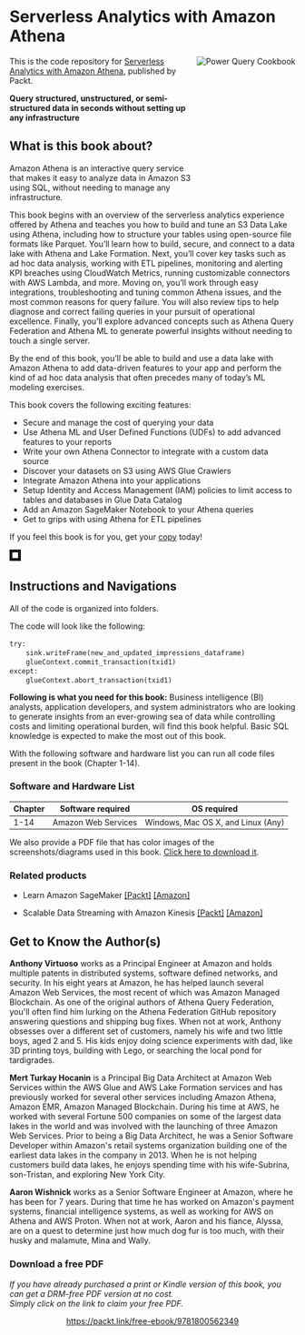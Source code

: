 # Serverless Analytics with Amazon Athena

<a href="https://www.packtpub.com/product/serverless-analytics-with-amazon-athena/9781800562349"><img src="https://static.packt-cdn.com/products/9781800562349/cover/smaller" alt="Power Query Cookbook" height="256px" align="right"></a>

This is the code repository for [Serverless Analytics with Amazon Athena](https://www.packtpub.com/product/serverless-analytics-with-amazon-athena/9781800562349), published by Packt.

**Query structured, unstructured, or semi-structured data in seconds without setting up any infrastructure**

## What is this book about?

Amazon Athena is an interactive query service that makes it easy to analyze data in Amazon S3 using SQL, without needing to manage any infrastructure.

This book begins with an overview of the serverless analytics experience offered by Athena and teaches you how to build and tune an S3 Data Lake using Athena, including how to structure your tables using open-source file formats like Parquet. You’ll learn how to build, secure, and connect to a data lake with Athena and Lake Formation. Next, you’ll cover key tasks such as ad hoc data analysis, working with ETL pipelines, monitoring and alerting KPI breaches using CloudWatch Metrics, running customizable connectors with AWS Lambda, and more. Moving on, you’ll work through easy integrations, troubleshooting and tuning common Athena issues, and the most common reasons for query failure. You will also review tips to help diagnose and correct failing queries in your pursuit of operational excellence. Finally, you’ll explore advanced concepts such as Athena Query Federation and Athena ML to generate powerful insights without needing to touch a single server.

By the end of this book, you’ll be able to build and use a data lake with Amazon Athena to add data-driven features to your app and perform the kind of ad hoc data analysis that often precedes many of today’s ML modeling exercises.

This book covers the following exciting features: 
* Secure and manage the cost of querying your data
* Use Athena ML and User Defined Functions (UDFs) to add advanced features to your reports
* Write your own Athena Connector to integrate with a custom data source
* Discover your datasets on S3 using AWS Glue Crawlers
* Integrate Amazon Athena into your applications
* Setup Identity and Access Management (IAM) policies to limit access to tables and databases in Glue Data Catalog
* Add an Amazon SageMaker Notebook to your Athena queries
* Get to grips with using Athena for ETL pipelines

If you feel this book is for you, get your [copy](https://www.amazon.com/Serverless-Analytics-Amazon-Athena-semi-structured-dp-1800562349/dp/1800562349/ref=mt_other?_encoding=UTF8&me=&qid=1635753407) today!

<a href="https://www.packtpub.com/product/serverless-analytics-with-amazon-athena/9781800562349"><img src="https://raw.githubusercontent.com/PacktPublishing/GitHub/master/GitHub.png" alt="https://www.packtpub.com/" border="5" /></a>

## Instructions and Navigations
All of the code is organized into folders.

The code will look like the following:
```
try:
    sink.writeFrame(new_and_updated_impressions_dataframe)
    glueContext.commit_transaction(txid1)
except:
    glueContext.abort_transaction(txid1)

```

**Following is what you need for this book:**
Business intelligence (BI) analysts, application developers, and system administrators who are looking to generate insights from an ever-growing sea of data while controlling costs and limiting operational burden, will find this book helpful. Basic SQL knowledge is expected to make the most out of this book.

With the following software and hardware list you can run all code files present in the book (Chapter 1-14).

### Software and Hardware List

| Chapter  | Software required                                                                    | OS required                        |
| -------- | -------------------------------------------------------------------------------------| -----------------------------------|
|  	1-14	   |   	       Amazon Web Services                         			  | Windows, Mac OS X, and Linux (Any) | 		


We also provide a PDF file that has color images of the screenshots/diagrams used in this book. [Click here to download it](http://www.packtpub.com/sites/default/files/downloads/9781800562349_ColorImages.pdf).

### Related products <Other books you may enjoy>
* Learn Amazon SageMaker [[Packt]](https://www.packtpub.com/product/learn-amazon-sagemaker/9781800208919) [[Amazon]](https://www.amazon.com/Learn-Amazon-SageMaker-developers-scientists/dp/180020891X/ref=sr_1_2?dchild=1&keywords=Learn+Amazon+SageMaker&qid=1635754744&s=books&sr=1-2)

* Scalable Data Streaming with Amazon Kinesis [[Packt]](https://www.packtpub.com/product/scalable-data-streaming-with-amazon-kinesis/9781800565401) [[Amazon]](https://www.amazon.com/Scalable-Data-Streaming-Amazon-Kinesis-ebook/dp/B08YM1RJLT/ref=sr_1_1?dchild=1&keywords=Scalable+Data+Streaming+with+Amazon+Kinesis&qid=1635754820&s=books&sr=1-1)
  
## Get to Know the Author(s)
**Anthony Virtuoso** works as a Principal Engineer at Amazon and holds multiple patents in distributed systems, software defined networks, and security. In his eight years at Amazon, he has helped launch several Amazon Web Services, the most recent of which was Amazon Managed Blockchain. As one of the original authors of Athena Query Federation, you'll often find him lurking on the Athena Federation GitHub repository answering questions and shipping bug fixes. When not at work, Anthony obsesses over a different set of customers, namely his wife and two little boys, aged 2 and 5. His kids enjoy doing science experiments with dad, like 3D printing toys, building with Lego, or searching the local pond for tardigrades.

**Mert Turkay Hocanin** is a Principal Big Data Architect at Amazon Web Services within the AWS Glue and AWS Lake Formation services and has previously worked for several other services including Amazon Athena, Amazon EMR, Amazon Managed Blockchain. During his time at AWS, he worked with several Fortune 500 companies on some of the largest data lakes in the world and was involved with the launching of three Amazon Web Services. Prior to being a Big Data Architect, he was a Senior Software Developer within Amazon's retail systems organization building one of the earliest data lakes in the company in 2013. When he is not helping customers build data lakes, he enjoys spending time with his wife-Subrina, son-Tristan, and exploring New York City.

**Aaron Wishnick** works as a Senior Software Engineer at Amazon, where he has been for 7 years. During that time he has worked on Amazon's payment systems, financial intelligence systems, as well as working for AWS on Athena and AWS Proton. When not at work, Aaron and his fiance, Alyssa, are on a quest to determine just how much dog fur is too much, with their husky and malamute, Mina and Wally.
### Download a free PDF

 <i>If you have already purchased a print or Kindle version of this book, you can get a DRM-free PDF version at no cost.<br>Simply click on the link to claim your free PDF.</i>
<p align="center"> <a href="https://packt.link/free-ebook/9781800562349">https://packt.link/free-ebook/9781800562349 </a> </p>